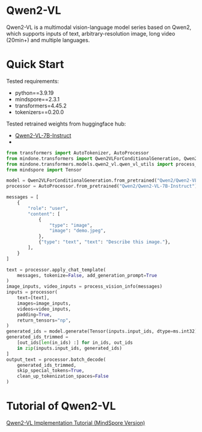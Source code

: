 # Qwen2-VL
Qwen2-VL is a multimodal vision-language model series based on Qwen2, which supports inputs of text, arbitrary-resolution image, long video (20min+) and multiple languages. 

# Quick Start

Tested requirements:
- python==3.9.19
- mindspore==2.3.1
- transformers=4.45.2
- tokenizers==0.20.0

Tested retrained weights from huggingface hub:
- [Qwen2-VL-7B-Instruct](https://huggingface.co/Qwen/Qwen2-VL-2B-Instruct)
- 

```python
from transformers import AutoTokenizer, AutoProcessor
from mindone.transformers import Qwen2VLForConditionalGeneration, Qwen2VLProcessor
from mindone.transformers.models.qwen2_vl.qwen_vl_utils import process_vision_info 
from mindspore import Tensor

model = Qwen2VLForConditionalGeneration.from_pretrained("Qwen2/Qwen2-VL-7B-Instruct", mindspore_dtype=ms.float32)
processor = AutoProcessor.from_pretrained("Qwen2/Qwen2-VL-7B-Instruct")

messages = [
    {
        "role": "user",
        "content": [
            {
                "type": "image",
                "image": "demo.jpeg",
            },
            {"type": "text", "text": "Describe this image."},
        ],
    }
]

text = processor.apply_chat_template(
    messages, tokenize=False, add_generation_prompt=True
)
image_inputs, video_inputs = process_vision_info(messages)
inputs = processor(
    text=[text],
    images=image_inputs,
    videos=video_inputs,
    padding=True,
    return_tensors="np",
)
generated_ids = model.generate(Tensor(inputs.input_ids, dtype=ms.int32), max_new_tokens=128)
generated_ids_trimmed = 
    [out_ids[len(in_ids) :] for in_ids, out_ids 
    in zip(inputs.input_ids, generated_ids)
]
output_text = processor.batch_decode(
    generated_ids_trimmed, 
    skip_special_tokens=True,
    clean_up_tokenization_spaces=False
)
```

# Tutorial of Qwen2-VL
[Qwen2-VL Implementation Tutorial (MindSpore Version)](tutorial.md)